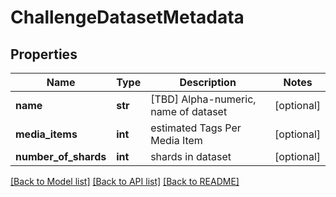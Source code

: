 # ChallengeDatasetMetadata

## Properties
Name | Type | Description | Notes
------------ | ------------- | ------------- | -------------
**name** | **str** | [TBD] Alpha-numeric, name of dataset | [optional] 
**media_items** | **int** | estimated Tags Per Media Item | [optional] 
**number_of_shards** | **int** | shards in dataset | [optional] 

[[Back to Model list]](../README.md#documentation-for-models) [[Back to API list]](../README.md#documentation-for-api-endpoints) [[Back to README]](../README.md)


